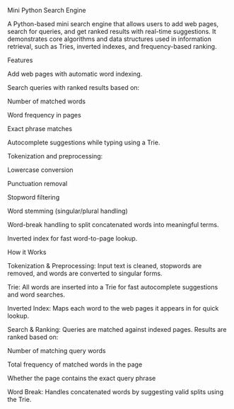 Mini Python Search Engine

A Python-based mini search engine that allows users to add web pages, search for queries, and get ranked results with real-time suggestions. It demonstrates core algorithms and data structures used in information retrieval, such as Tries, inverted indexes, and frequency-based ranking.

Features

Add web pages with automatic word indexing.

Search queries with ranked results based on:

Number of matched words

Word frequency in pages

Exact phrase matches

Autocomplete suggestions while typing using a Trie.

Tokenization and preprocessing:

Lowercase conversion

Punctuation removal

Stopword filtering

Word stemming (singular/plural handling)

Word-break handling to split concatenated words into meaningful terms.

Inverted index for fast word-to-page lookup.

How it Works

Tokenization & Preprocessing: Input text is cleaned, stopwords are removed, and words are converted to singular forms.

Trie: All words are inserted into a Trie for fast autocomplete suggestions and word searches.

Inverted Index: Maps each word to the web pages it appears in for quick lookup.

Search & Ranking: Queries are matched against indexed pages. Results are ranked based on:

Number of matching query words

Total frequency of matched words in the page

Whether the page contains the exact query phrase

Word Break: Handles concatenated words by suggesting valid splits using the Trie.
